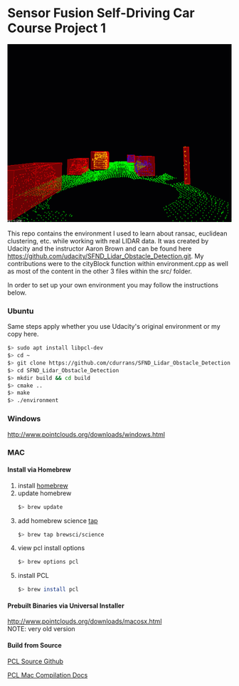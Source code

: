 # Sensor Fusion Self-Driving Car Course Project 1

<img src="media/ObstacleDetectionFPS.gif" width="700" height="400" />

This repo contains the environment I used to learn about ransac, euclidean clustering, etc. while working with real LIDAR data. It was created by Udacity and the instructor Aaron Brown and can be found here https://github.com/udacity/SFND_Lidar_Obstacle_Detection.git. My contributions were to the cityBlock function within environment.cpp as well as most of the content in the other 3 files within the src/ folder.

In order to set up your own environment you may follow the instructions below.

### Ubuntu 

Same steps apply whether you use Udacity's original environment or my copy here.
```bash
$> sudo apt install libpcl-dev
$> cd ~
$> git clone https://github.com/cdurrans/SFND_Lidar_Obstacle_Detection.git
$> cd SFND_Lidar_Obstacle_Detection
$> mkdir build && cd build
$> cmake ..
$> make
$> ./environment
```

### Windows 

http://www.pointclouds.org/downloads/windows.html

### MAC

#### Install via Homebrew
1. install [homebrew](https://brew.sh/)
2. update homebrew 
	```bash
	$> brew update
	```
3. add  homebrew science [tap](https://docs.brew.sh/Taps) 
	```bash
	$> brew tap brewsci/science
	```
4. view pcl install options
	```bash
	$> brew options pcl
	```
5. install PCL 
	```bash
	$> brew install pcl
	```

#### Prebuilt Binaries via Universal Installer
http://www.pointclouds.org/downloads/macosx.html  
NOTE: very old version 

#### Build from Source

[PCL Source Github](https://github.com/PointCloudLibrary/pcl)

[PCL Mac Compilation Docs](http://www.pointclouds.org/documentation/tutorials/compiling_pcl_macosx.php)
